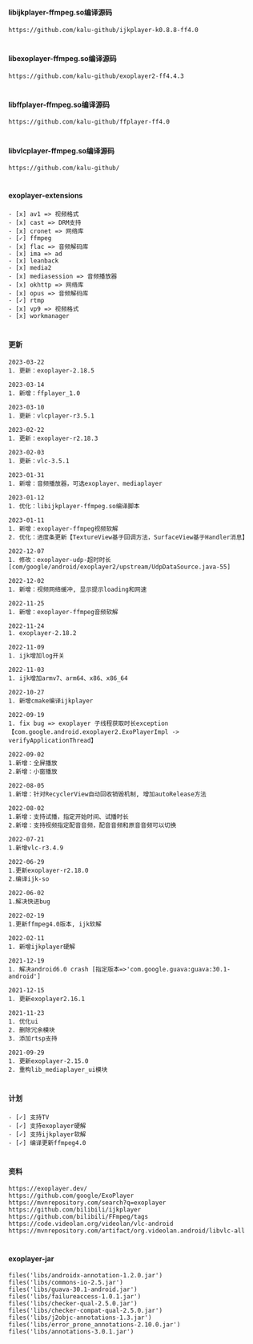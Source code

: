 #
#### libijkplayer-ffmpeg.so编译源码
```
https://github.com/kalu-github/ijkplayer-k0.8.8-ff4.0
```

#
#### libexoplayer-ffmpeg.so编译源码
```
https://github.com/kalu-github/exoplayer2-ff4.4.3
```
#
#### libffplayer-ffmpeg.so编译源码
```
https://github.com/kalu-github/ffplayer-ff4.0
```

#
#### libvlcplayer-ffmpeg.so编译源码
```
https://github.com/kalu-github/
```

#
####  exoplayer-extensions
```
- [x] av1 => 视频格式
- [x] cast => DRM支持
- [x] cronet => 网络库
- [✓] ffmpeg
- [x] flac => 音频解码库
- [x] ima => ad
- [x] leanback
- [x] media2
- [x] mediasession => 音频播放器
- [x] okhttp => 网络库
- [x] opus => 音频解码库
- [✓] rtmp
- [x] vp9 => 视频格式
- [x] workmanager
```

#
#### 更新
```
2023-03-22
1. 更新：exoplayer-2.18.5
```
```
2023-03-14
1. 新增：ffplayer_1.0
```
```
2023-03-10
1. 更新：vlcplayer-r3.5.1
```
```
2023-02-22
1. 更新：exoplayer-r2.18.3
```
```
2023-02-03
1. 更新：vlc-3.5.1
```
```
2023-01-31
1. 新增：音频播放器，可选exoplayer、mediaplayer
```
```
2023-01-12
1. 优化：libijkplayer-ffmpeg.so编译脚本
```
```
2023-01-11
1. 新增：exoplayer-ffmpeg视频软解
2. 优化：进度条更新【TextureView基于回调方法，SurfaceView基于Handler消息】
```
```
2022-12-07
1. 修改：exoplayer-udp-超时时长[com/google/android/exoplayer2/upstream/UdpDataSource.java-55]
```
```
2022-12-02
1. 新增：视频网络缓冲, 显示提示loading和网速
```
```
2022-11-25
1. 新增：exoplayer-ffmpeg音频软解
```
```
2022-11-24
1. exoplayer-2.18.2
```
```
2022-11-09
1. ijk增加log开关
```
```
2022-11-03
1. ijk增加armv7、arm64、x86、x86_64
```
```
2022-10-27
1. 新增cmake编译ijkplayer
```
```
2022-09-19
1. fix bug => exoplayer 子线程获取时长exception【com.google.android.exoplayer2.ExoPlayerImpl -> verifyApplicationThread】
```
```
2022-09-02
1.新增：全屏播放
2.新增：小窗播放
```
```
2022-08-05
1.新增：针对RecyclerView自动回收销毁机制, 增加autoRelease方法
```
```
2022-08-02
1.新增：支持试播，指定开始时间、试播时长
2.新增：支持视频指定配音音频，配音音频和原音音频可以切换
```
```
2022-07-21
1.新增vlc-r3.4.9
```
```
2022-06-29
1.更新exoplayer-r2.18.0
2.编译ijk-so
```
```
2022-06-02
1.解决快进bug
```
```
2022-02-19
1.更新ffmpeg4.0版本, ijk软解
```
```
2022-02-11
1. 新增ijkplayer硬解
```
```
2021-12-19
1. 解决android6.0 crash [指定版本=>'com.google.guava:guava:30.1-android']
```
```
2021-12-15
1. 更新exoplayer2.16.1
```
```
2021-11-23
1. 优化ui
2. 删除冗余模块
3. 添加rtsp支持
```
```
2021-09-29
1. 更新exoplayer-2.15.0
2. 重构lib_mediaplayer_ui模块
```

#
####  计划
```
- [✓] 支持TV
- [✓] 支持exoplayer硬解
- [✓] 支持ijkplayer软解
- [✓] 编译更新ffmpeg4.0
```

#
#### 资料
```
https://exoplayer.dev/
https://github.com/google/ExoPlayer
https://mvnrepository.com/search?q=exoplayer
https://github.com/bilibili/ijkplayer
https://github.com/bilibili/FFmpeg/tags
https://code.videolan.org/videolan/vlc-android
https://mvnrepository.com/artifact/org.videolan.android/libvlc-all
```

#
####  exoplayer-jar
```
files('libs/androidx-annotation-1.2.0.jar')
files('libs/commons-io-2.5.jar')
files('libs/guava-30.1-android.jar')
files('libs/failureaccess-1.0.1.jar')
files('libs/checker-qual-2.5.0.jar')
files('libs/checker-compat-qual-2.5.0.jar')
files('libs/j2objc-annotations-1.3.jar')
files('libs/error_prone_annotations-2.10.0.jar')
files('libs/annotations-3.0.1.jar')
```
